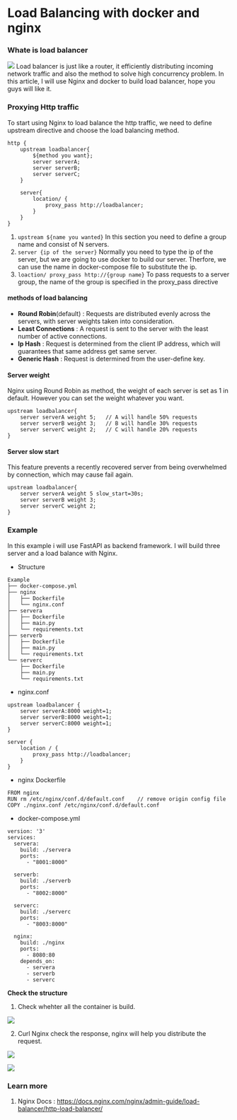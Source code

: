 # Load Balancing with docker and nginx
### Whate is load balancer
![](https://i.imgur.com/JHkm5hc.png)
Load balancer is just like a router, it efficiently distributing incoming network traffic and also the method to solve high concurrency problem. In this article, I will use Nginx and docker to build load balancer, hope you guys will like it.

### Proxying Http traffic
To start using Nginx to load balance the http traffic, we need to define upstream directive and choose the load balancing method.
```
http {
    upstream loadbalancer{
        ${method you want};
        server serverA;
        server serverB;
        server serverC;
    }
    
    server{
        location/ {
            proxy_pass http://loadbalancer;
        }
    }
}
```
1. ```upstream ${name you wanted}``` In this section you need to define a group name and consist of N servers. 
2. ```server {ip of the server}``` Normally you need to type the ip of the server, but we are going to use docker to build our server. Therfore, we can use the name in docker-compose file to substitute the ip.
3. ```loaction/ proxy_pass http://{group name}``` To pass requests to a server group, the name of the group is specified in the proxy_pass directive 

#### methods of load balancing
* **Round Robin**(default) : Requests are distributed evenly across the servers, with server weights taken into consideration. 
* **Least Connections** :  A request is sent to the server with the least number of active connections.
* **Ip Hash** : Request is determined from the client IP address, which will guarantees that same address get same server.
* **Generic Hash** : Request is determined from the user-define key.

#### Server weight
Nginx using Round Robin as method, the weight of each server is set as 1 in default. However you can set the weight whatever you want.
```
upstream loadbalancer{
    server serverA weight 5;   // A will handle 50% requests
    server serverB weight 3;   // B will handle 30% requests
    server serverC weight 2;   // C will handle 20% requests
}
```
#### Server slow start
This feature prevents a recently recovered server from being overwhelmed by connection, which may cause fail again.
```
upstream loadbalancer{
    server serverA weight 5 slow_start=30s;  
    server serverB weight 3;   
    server serverC weight 2;   
}
```

### Example
In this example i will use FastAPI as backend framework. I will build three server and a load balance with Nginx.
* Structure
```
Example
├── docker-compose.yml
├── nginx
│   ├── Dockerfile
│   └── nginx.conf
├── servera
│   ├── Dockerfile
│   ├── main.py
│   └── requirements.txt
├── serverb
│   ├── Dockerfile
│   ├── main.py
│   └── requirements.txt
└── serverc
    ├── Dockerfile
    ├── main.py
    └── requirements.txt
```    
* nginx.conf
```
upstream loadbalancer {
    server serverA:8000 weight=1;
    server serverB:8000 weight=1;
    server serverC:8000 weight=1;
}

server {
    location / {
        proxy_pass http://loadbalancer;
    }
}

```
* nginx Dockerfile
```
FROM nginx
RUN rm /etc/nginx/conf.d/default.conf    // remove origin config file
COPY ./nginx.conf /etc/nginx/conf.d/default.conf
```

* docker-compose.yml
```
version: '3'
services:
  servera:
    build: ./servera
    ports:
      - "8001:8000" 

  serverb:
    build: ./serverb
    ports:
      - "8002:8000"   

  serverc:
    build: ./serverc
    ports:
      - "8003:8000" 

  nginx:
    build: ./nginx
    ports:
      - 8080:80
    depends_on:
      - servera
      - serverb
      - serverc
```

**Check the structure**
1. Check whehter all the container is build.

![](https://i.imgur.com/ZlTYNZd.png)

2. Curl Nginx check the response, nginx will help you distribute the request.

![](https://i.imgur.com/RNEUX82.png)

![](https://i.imgur.com/eTd00g5.png)

### Learn more
1. Nginx Docs : https://docs.nginx.com/nginx/admin-guide/load-balancer/http-load-balancer/